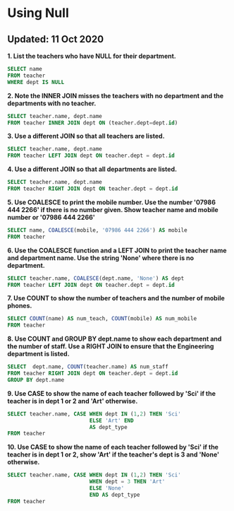 # Using Null
## Updated: 11 Oct 2020

**1. List the teachers who have NULL for their department.**
~~~sql
SELECT name
FROM teacher
WHERE dept IS NULL
~~~

**2. Note the INNER JOIN misses the teachers with no department and the departments with no teacher.**
~~~sql
SELECT teacher.name, dept.name
FROM teacher INNER JOIN dept ON (teacher.dept=dept.id)
~~~

**3. Use a different JOIN so that all teachers are listed.**
~~~sql
SELECT teacher.name, dept.name
FROM teacher LEFT JOIN dept ON teacher.dept = dept.id
~~~

**4. Use a different JOIN so that all departments are listed.**
~~~sql
SELECT teacher.name, dept.name
FROM teacher RIGHT JOIN dept ON teacher.dept = dept.id
~~~

**5. Use COALESCE to print the mobile number. Use the number '07986 444 2266' if there is no number given. Show teacher name and mobile number or '07986 444 2266'**
~~~sql
SELECT name, COALESCE(mobile, '07986 444 2266') AS mobile
FROM teacher
~~~

**6. Use the COALESCE function and a LEFT JOIN to print the teacher name and department name. Use the string 'None' where there is no department.**
~~~sql
SELECT teacher.name, COALESCE(dept.name, 'None') AS dept
FROM teacher LEFT JOIN dept ON teacher.dept = dept.id
~~~

**7. Use COUNT to show the number of teachers and the number of mobile phones.**
~~~sql
SELECT COUNT(name) AS num_teach, COUNT(mobile) AS num_mobile
FROM teacher
~~~

**8. Use COUNT and GROUP BY dept.name to show each department and the number of staff. Use a RIGHT JOIN to ensure that the Engineering department is listed.**
~~~sql
SELECT  dept.name, COUNT(teacher.name) AS num_staff
FROM teacher RIGHT JOIN dept ON teacher.dept = dept.id
GROUP BY dept.name
~~~

**9. Use CASE to show the name of each teacher followed by 'Sci' if the teacher is in dept 1 or 2 and 'Art' otherwise.**
~~~sql
SELECT teacher.name, CASE WHEN dept IN (1,2) THEN 'Sci'
                          ELSE 'Art' END 
                          AS dept_type
FROM teacher
~~~

**10. Use CASE to show the name of each teacher followed by 'Sci' if the teacher is in dept 1 or 2, show 'Art' if the teacher's dept is 3 and 'None' otherwise.**
~~~sql
SELECT teacher.name, CASE WHEN dept IN (1,2) THEN 'Sci'
                          WHEN dept = 3 THEN 'Art'
                          ELSE 'None'
                          END AS dept_type
FROM teacher
~~~
